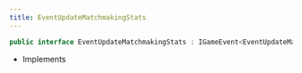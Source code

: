```yaml
---
title: EventUpdateMatchmakingStats
---
```


```csharp
public interface EventUpdateMatchmakingStats : IGameEvent<EventUpdateMatchmakingStats>
```

- Implements

